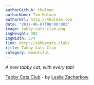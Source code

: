 ```yaml
---
authorGithub: tholman
authorName: Tim Holman
authorUrl: http://tholman.com
date: "2017-06-07T00:00:00Z"
image: tabby-cats-club.png
imgHeight: 382
imgWidth: 574
link: http://tabbycats.club/
title: Tabby Cats Club
category: Beautiful
---
```


_A new tabby cat, with every tab!_

[Tabby Cats Club](http://tabbycats.club/) - by [Leslie Zacharkow](http://lesliez.com/)
